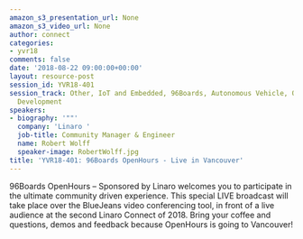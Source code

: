 ```yaml
---
amazon_s3_presentation_url: None
amazon_s3_video_url: None
author: connect
categories:
- yvr18
comments: false
date: '2018-08-22 09:00:00+00:00'
layout: resource-post
session_id: YVR18-401
session_track: Other, IoT and Embedded, 96Boards, Autonomous Vehicle, Open Source
  Development
speakers:
- biography: '""'
  company: 'Linaro '
  job-title: Community Manager & Engineer
  name: Robert Wolff
  speaker-image: RobertWolff.jpg
title: 'YVR18-401: 96Boards OpenHours - Live in Vancouver'
---
```


96Boards OpenHours – Sponsored by Linaro welcomes you to participate in the ultimate community driven experience. This special LIVE broadcast will take place over the BlueJeans video conferencing tool, in front of a live audience at the second Linaro Connect of 2018. Bring your coffee and questions, demos and feedback because OpenHours is going to Vancouver!